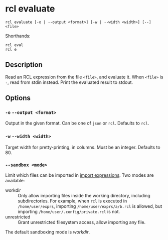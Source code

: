 # rcl evaluate

    rcl evaluate [-o | --output <format>] [-w | --width <width>] [--] <file>

Shorthands:

    rcl eval
    rcl e

## Description

Read an RCL expression from the file `<file>`, and evaluate it. When `<file>`
is `-`, read from stdin instead. Print the evaluated result to stdout.

## Options

### `-o` `--output <format>`

Output in the given format. Can be one of `json` or `rcl`. Defaults to `rcl`.

### `-w` `--width <width>`

Target width for pretty-printing, in columns. Must be an integer. Defaults to 80.

### `--sandbox <mode>`

Limit which files can be imported in [import expressions](imports.md#security).
Two modes are available:

<dl>
  <dt>workdir</dt>
  <dd>Only allow importing files inside the working directory, including
  subdirectories. For example, when <code>rcl</code> is executed in
  <code>/home/user/exprs</code>, importing <code>/home/user/exprs/a/b.rcl</code>
  is allowed, but importing <code>/home/user/.config/private.rcl</code> is not.
  </dd>
  <dt>unrestricted</dt>
  <dd>Grant unrestricted filesystem access, allow importing any file.</dd>
</dl>

The default sandboxing mode is _workdir_.
